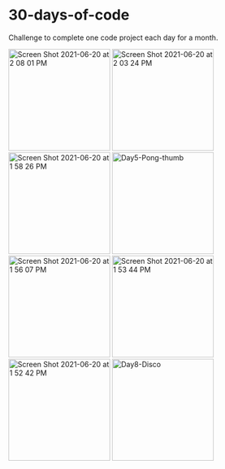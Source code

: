 
# 30-days-of-code
Challenge to complete one code project each day for a month. 

<img width="200" alt="Screen Shot 2021-06-20 at 2 08 01 PM" src="https://user-images.githubusercontent.com/4127229/122686930-03f9ba80-d1d1-11eb-99c1-9852c493da89.png">
<img width="200" alt="Screen Shot 2021-06-20 at 2 03 24 PM" src="https://user-images.githubusercontent.com/4127229/122686931-04925100-d1d1-11eb-9094-ae50d33564a6.png">
<img width="200" alt="Screen Shot 2021-06-20 at 1 58 26 PM" src="https://user-images.githubusercontent.com/4127229/122686932-04925100-d1d1-11eb-85e4-95d7f0984fd7.png">
<img width="200" alt="Day5-Pong-thumb" src="https://user-images.githubusercontent.com/4127229/122687074-c34e7100-d1d1-11eb-86a2-f7b28103c01d.png">
<img width="200" alt="Screen Shot 2021-06-20 at 1 56 07 PM" src="https://user-images.githubusercontent.com/4127229/122686933-052ae780-d1d1-11eb-8997-bca4af53c08f.png">
<img width="200" alt="Screen Shot 2021-06-20 at 1 53 44 PM" src="https://user-images.githubusercontent.com/4127229/122686934-052ae780-d1d1-11eb-8ca4-61d0930c425d.png">
<img width="200" alt="Screen Shot 2021-06-20 at 1 52 42 PM" src="https://user-images.githubusercontent.com/4127229/122686935-052ae780-d1d1-11eb-82c2-a03ddaac42b8.png">
<img width="200" alt="Day8-Disco" src="https://user-images.githubusercontent.com/4127229/122770666-ea08b800-d262-11eb-9f35-d9f935a0ffbf.png">

